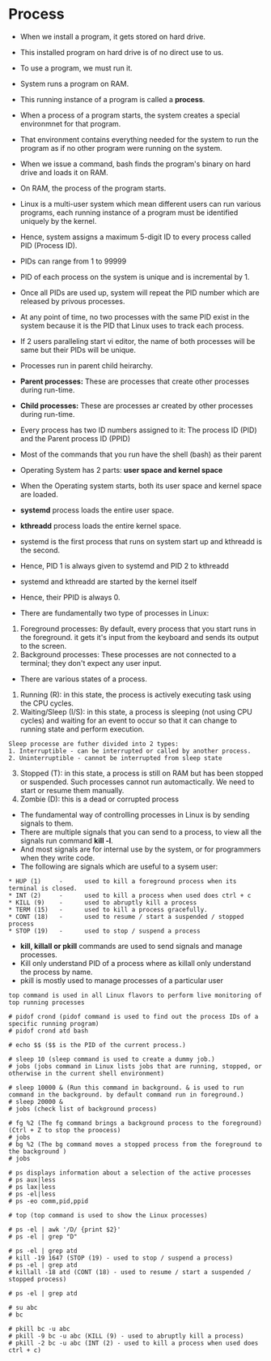 # Process 

* When we install a program, it gets stored on hard drive.
* This installed program on hard drive is of no direct use to us.
* To use a program, we must run it.
* System runs a program on RAM.
* This running instance of a program is called a **process**.
* When a process of a program starts, the system creates a special environmnet for that program.
* That environment contains everything needed for the system to run the program as if no other program were running on the system.

* When we issue a command, bash finds the program's binary on hard drive and loads it on RAM.
* On RAM, the process of the program starts.
* Linux is a multi-user system which mean different users can run various programs, each running instance of a program must be identified uniquely by the kernel.
* Hence, system assigns a maximum 5-digit ID to every process called PID (Process ID).
* PIDs can range from 1 to 99999
* PID of each process on the system is unique and is incremental by 1.
* Once all PIDs are used up, system will repeat the PID number which are released by privous processes.
* At any point of time, no two processes with the same PID exist in the system because it is the PID that Linux uses to track each process.
* If 2 users paralleling start vi editor, the name of both processes will be same but their PIDs will be unique.
* Processes run in parent child heirarchy.
* **Parent processes:** These are processes that create other processes during run-time.
* **Child processes:** These are processes ar created by other processes during run-time.
* Every process has two ID numbers assigned to it: The process ID (PID) and the Parent process ID (PPID)
* Most of the commands that you run have the shell (bash) as their parent

* Operating System has 2 parts: **user space and kernel space**
* When the Operating system starts, both its user space and kernel space are loaded.
* **systemd** process loads the entire user space.
* **kthreadd** process loads the entire kernel space.
* systemd is the first process that runs on system start up and kthreadd is the second.
* Hence, PID 1 is always given to systemd and PID 2 to kthreadd
* systemd and kthreadd are started by the kernel itself
* Hence, their PPID is always 0.

* There are fundamentally two type of processes in Linux:
1. Foreground processes: By default, every process that you start runs in the foreground. it gets it's input from the keyboard and sends its output to the screen.
2. Background processes: These processes are not connected to a terminal; they don't expect any user input.

*  There are various states of a process.
1. Running (R): in this state, the process is actively executing task using the CPU cycles.
2. Waiting/Sleep (I/S): in this state, a process is sleeping  (not using CPU cycles) and waiting for an event to occur so that it can change to running state and perform execution.
```
Sleep processe are futher divided into 2 types:
1. Interruptible - can be interrupted or called by another process.
2. Uninterruptible - cannot be interrupted from sleep state
```
3. Stopped (T): in this state, a process is still on RAM but has been stopped or suspended. Such processes cannot run automactically. We need to start or resume them manually.
4. Zombie (D): this is a dead or corrupted process

* The fundamental way of controlling processes in Linux is by sending signals to them.
* There are multiple signals that you can send to a process, to view all the signals run command **kill -l**.
* And most signals are for internal use by the system, or for programmers when they write code.
* The following are signals which are useful to a sysem user:
```
* HUP (1)     -      used to kill a foreground process when its terminal is closed.
* INT (2)     -      used to kill a process when used does ctrl + c
* KILL (9)    -      used to abruptly kill a process
* TERM (15)   -      used to kill a process gracefully.
* CONT (18)   -      used to resume / start a suspended / stopped process
* STOP (19)   -      used to stop / suspend a process 
```
* **kill, killall or pkill** commands are used to send signals and manage processes.
* Kill only understand PID of a process where as killall only understand the process by name.
* pkill is mostly used to manage processes of a particular user

```
top command is used in all Linux flavors to perform live monitoring of top running processes
```

```
# pidof crond (pidof command is used to find out the process IDs of a specific running program)
# pidof crond atd bash

# echo $$ ($$ is the PID of the current process.)

# sleep 10 (sleep command is used to create a dummy job.)
# jobs (jobs command in Linux lists jobs that are running, stopped, or otherwise in the current shell environment)

# sleep 10000 & (Run this command in background. & is used to run command in the background. by default command run in foreground.)
# sleep 20000 &
# jobs (check list of background process)

# fg %2 (The fg command brings a background process to the foreground) (Ctrl + Z to stop the proocess)
# jobs
# bg %2 (The bg command moves a stopped process from the foreground to the background ) 
# jobs
```
```
# ps displays information about a selection of the active processes
# ps aux|less
# ps lax|less
# ps -el|less
# ps -eo comm,pid,ppid

# top (top command is used to show the Linux processes)
```
```
# ps -el | awk '/D/ {print $2}'
# ps -el | grep "D"

# ps -el | grep atd
# kill -19 1647 (STOP (19) - used to stop / suspend a process)
# ps -el | grep atd
# killall -18 atd (CONT (18) - used to resume / start a suspended / stopped process)

# ps -el | grep atd

# su abc
# bc

# pkill bc -u abc
# pkill -9 bc -u abc (KILL (9) - used to abruptly kill a process)
# pkill -2 bc -u abc (INT (2) - used to kill a process when used does ctrl + c)
```
